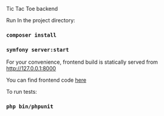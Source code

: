 Tic Tac Toe backend 

Run In the project directory:

### `composer install`

### `symfony server:start`

For your convenience, frontend build is statically served from http://127.0.0.1:8000

You can find frontend code [here](https://github.com/vdemidyuk/ttt-front)

To run tests:

### `php bin/phpunit`

